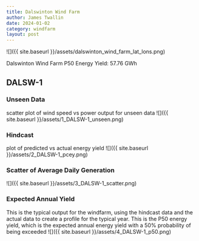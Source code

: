 ```yaml
---
title: Dalswinton Wind Farm
author: James Twallin
date: 2024-01-02
category: windfarm
layout: post
---
```

![]({{ site.baseurl }}/assets/dalswinton_wind_farm_lat_lons.png)

Dalswinton Wind Farm P50 Energy Yield: 57.76 GWh

DALSW-1
-------------
### Unseen Data 
scatter plot of wind speed vs power output for unseen data
![]({{ site.baseurl }}/assets/1_DALSW-1_unseen.png)
### Hindcast 
plot of predicted vs actual energy yield
![]({{ site.baseurl }}/assets/2_DALSW-1_pcey.png)
### Scatter of Average Daily Generation 

![]({{ site.baseurl }}/assets/3_DALSW-1_scatter.png)
### Expected Annual Yield 
This is the typical output for the windfarm, using the hindcast data and the actual data to create a profile for the typical year. This is the P50 energy yield, which is the expected annual energy yield with a 50% probability of being exceeded
![]({{ site.baseurl }}/assets/4_DALSW-1_p50.png)

